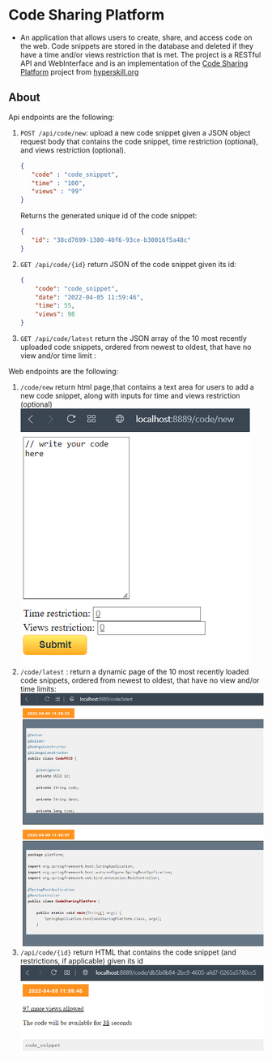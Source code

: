 # Code Sharing Platform

* An application that allows users to create, share, and access code on the web. Code snippets are stored in the database and deleted if they have a time and/or views restriction that is met.
  The project is a RESTful API and WebInterface and is an implementation of the [Code Sharing Platform](https://hyperskill.org/projects/130) project from [hyperskill.org](https://www.jetbrains.com/ru-ru/academy/)

## About

Api endpoints are the following:
1. `POST /api/code/new`: upload a new code snippet given a JSON object request body that contains the code snippet, time restriction (optional), and views restriction (optional).
   ```json
   {
      "code" : "code_snippet",
      "time" : "100",
      "views" : "99"
   }
   ```
   Returns the generated unique id of the code snippet:
   ```json
   {
      "id": "38cd7699-1380-40f6-93ce-b30016f5a48c"
   }
   ```

2. `GET /api/code/{id}` return JSON of the code snippet given its id:
    ```json
    {
        "code": "code_snippet",
        "date": "2022-04-05 11:59:46",
        "time": 55,
        "views": 98
    }
    ```
3. `GET /api/code/latest` return the JSON array of the 10 most recently uploaded code snippets, ordered from newest to oldest, that have no view and/or time limit :
    
Web endpoints are the following:
1. `/code/new` return html page,that contains a text area for users to add a new code snippet, along with inputs for time and views restriction (optional)
![Alt text](images/new.png?raw=true "Create code")
2. `/code/latest` : return a dynamic page of the 10 most recently loaded code snippets, ordered from newest to oldest, that have no view and/or time limits:
![Alt text](images/latest.png?raw=true "Create code")
3. `/api/code/{id}` return HTML that contains the code snippet (and restrictions, if applicable) given its id
![Alt text](images/code_snipped.png?raw=true "Create code")